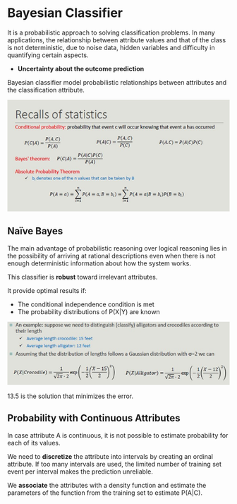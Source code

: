# Bayesian Classifier

It is a probabilistic approach to solving classification problems.
In many applications, the relationship between attribute values and that of the class is not deterministic, due to noise data, hidden variables and difficulty in quantifying certain aspects.

- **Uncertainty about the outcome prediction**

Bayesian classifier model probabilistic relationships between attributes and the classification attribute.

![](stats.jpg)

## Naïve Bayes

The main advantage of probabilistic reasoning over logical reasoning lies in the possibility of arriving at rational descriptions even when there is not enough deterministic information about how the system works.

This classifier is **robust** toward irrelevant attributes. 

It provide optimal results if:

- The conditional independence condition is met
- The probability distributions of P(X|Y) are known

![](naive.jpg)

13.5 is the solution that minimizes the error.

## Probability with Continuous Attributes

In case attribute A is continuous, it is not possible to estimate probability for each of its values.

We need to **discretize** the attribute into intervals by creating an ordinal attribute.
If too many intervals are used, the limited number of training set event per interval makes the prediction unreliable. 

We **associate** the attributes with a density function and estimate the parameters of the function from the training set to estimate P(A|C).

